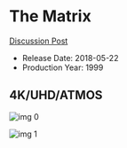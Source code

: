 # The Matrix

[Discussion Post](https://www.avsforum.com/threads/bass-eq-for-filtered-movies.2995212/post-56814540)

* Release Date: 2018-05-22
* Production Year: 1999

## 4K/UHD/ATMOS

![img 0](https://i.imgur.com/dCNexzu.jpg)

![img 1](https://i.imgur.com/ZDsVC07.jpg)

